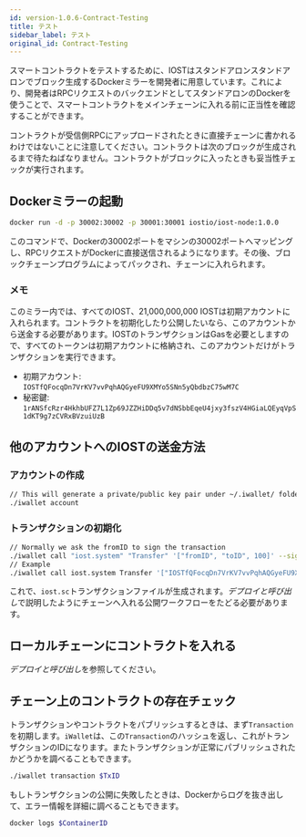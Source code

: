```yaml
---
id: version-1.0.6-Contract-Testing
title: テスト
sidebar_label: テスト
original_id: Contract-Testing
---
```


スマートコントラクトをテストするために、IOSTはスタンドアロンスタンドアロンでブロック生成するDockerミラーを開発者に用意しています。これにより、開発者はRPCリクエストのバックエンドとしてスタンドアロンのDockerを使うことで、スマートコントラクトをメインチェーンに入れる前に正当性を確認することができます。

コントラクトが受信側RPCにアップロードされたときに直接チェーンに書かれるわけではないことに注意してください。コントラクトは次のブロックが生成されるまで待たねばなりません。コントラクトがブロックに入ったときも妥当性チェックが実行されます。

## Dockerミラーの起動

```bash
docker run -d -p 30002:30002 -p 30001:30001 iostio/iost-node:1.0.0
```

このコマンドで、Dockerの30002ポートをマシンの30002ポートへマッピングし、RPCリクエストがDockerに直接送信されるようになります。その後、ブロックチェーンプログラムによってパックされ、チェーンに入れられます。

### メモ

このミラー内では、すべてのIOST、21,000,000,000 IOSTは初期アカウントに入れられます。コントラクトを初期化したり公開したいなら、このアカウントから送金する必要があります。IOSTのトランザクションはGasを必要としますので、すべてのトークンは初期アカウントに格納され、このアカウントだけがトランザクションを実行できます。

- 初期アカウント: `IOSTfQFocqDn7VrKV7vvPqhAQGyeFU9XMYo5SNn5yQbdbzC75wM7C`
- 秘密鍵: `1rANSfcRzr4HkhbUFZ7L1Zp69JZZHiDDq5v7dNSbbEqeU4jxy3fszV4HGiaLQEyqVpS1dKT9g7zCVRxBVzuiUzB`

## 他のアカウントへのIOSTの送金方法

### アカウントの作成

```bash
// This will generate a private/public key pair under ~/.iwallet/ folder
./iwallet account
```

### トランザクションの初期化

```bash
// Normally we ask the fromID to sign the transaction
./iwallet call "iost.system" "Transfer" '["fromID", "toID", 100]' --signer "ID0, ID1"
// Example
./iwallet call iost.system Transfer '["IOSTfQFocqDn7VrKV7vvPqhAQGyeFU9XMYo5SNn5yQbdbzC75wM7C", "IOSTfQFocqDn7VrKV7vvPqhAQGyeFU9XMYo5SNn5yQbdbzC75wM7C", 100]' --signers "IOSTfQFocqDn7VrKV7vvPqhAQGyeFU9XMYo5SNn5yQbdbzC75wM7C"
```

これで、`iost.sc`トランザクションファイルが生成されます。*デプロイと呼び出し*で説明したようにチェーンへ入れる公開ワークフローをたどる必要があります。

## ローカルチェーンにコントラクトを入れる

*デプロイと呼び出し*を参照してください。

## チェーン上のコントラクトの存在チェック

トランザクションやコントラクトをパブリッシュするときは、まず`Transaction`を初期します。`iWallet`は、この`Transaction`のハッシュを返し、これがトランザクションのIDになります。またトランザクションが正常にパブリッシュされたかどうかを調べることもできます。

```bash
./iwallet transaction $TxID
```

もしトランザクションの公開に失敗したときは、Dockerからログを抜き出して、エラー情報を詳細に調べることもできます。

```bash
docker logs $ContainerID
```
